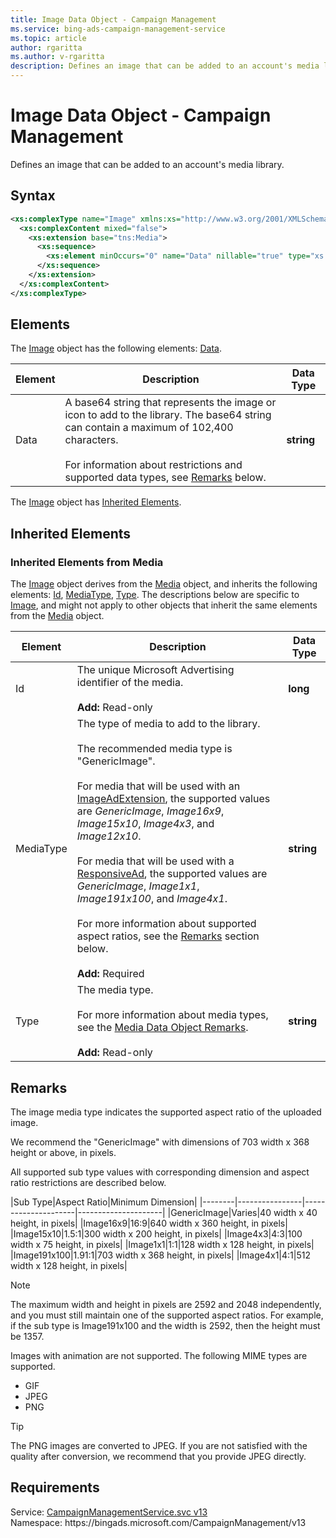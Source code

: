 ```yaml
---
title: Image Data Object - Campaign Management
ms.service: bing-ads-campaign-management-service
ms.topic: article
author: rgaritta
ms.author: v-rgaritta
description: Defines an image that can be added to an account's media library.
---
```

# Image Data Object - Campaign Management
Defines an image that can be added to an account's media library.

## Syntax
```xml
<xs:complexType name="Image" xmlns:xs="http://www.w3.org/2001/XMLSchema">
  <xs:complexContent mixed="false">
    <xs:extension base="tns:Media">
      <xs:sequence>
        <xs:element minOccurs="0" name="Data" nillable="true" type="xs:string" />
      </xs:sequence>
    </xs:extension>
  </xs:complexContent>
</xs:complexType>
```

## <a name="elements"></a>Elements

The [Image](image.md) object has the following elements: [Data](#data).

|Element|Description|Data Type|
|-----------|---------------|-------------|
|<a name="data"></a>Data|A base64 string that represents the image or icon to add to the library. The base64 string can contain a maximum of 102,400 characters.<br/><br/>For information about restrictions and supported data types, see [Remarks](#remarks) below.|**string**|

The [Image](image.md) object has [Inherited Elements](#inheritedelements).

## <a name="inheritedelements"></a>Inherited Elements

### <a name="inheritedelementsmedia"></a>Inherited Elements from Media
The [Image](image.md) object derives from the [Media](media.md) object, and inherits the following elements: [Id](#id), [MediaType](#mediatype), [Type](#type). The descriptions below are specific to [Image](image.md), and might not apply to other objects that inherit the same elements from the [Media](media.md) object.  

|Element|Description|Data Type|
|-----------|---------------|-------------|
|<a name="id"></a>Id|The unique Microsoft Advertising identifier of the media.<br/><br/>**Add:** Read-only|**long**|
|<a name="mediatype"></a>MediaType|The type of media to add to the library.<br/><br/>The recommended media type is "GenericImage".<br/><br/>For media that will be used with an [ImageAdExtension](imageadextension.md), the supported values are *GenericImage*, *Image16x9*, *Image15x10*, *Image4x3*, and *Image12x10*.<br/><br/>For media that will be used with a [ResponsiveAd](responsivead.md), the supported values are *GenericImage*, *Image1x1*, *Image191x100*, and *Image4x1*.<br/><br/>For more information about supported aspect ratios, see the [Remarks](#remarks) section below.<br/><br/>**Add:** Required|**string**|
|<a name="type"></a>Type|The media type.<br/><br/>For more information about media types, see the [Media Data Object Remarks](media.md#remarks).<br/><br/>**Add:** Read-only|**string**|

## <a name="remarks"></a>Remarks
The image media type indicates the supported aspect ratio of the uploaded image. 

We recommend the "GenericImage" with dimensions of 703 width x 368 height or above, in pixels.  

All supported sub type values with corresponding dimension and aspect ratio restrictions are described below. 

|Sub Type|Aspect Ratio|Minimum Dimension|
|--------|----------------|---------------------|---------------------|
|GenericImage|Varies|40 width x 40 height, in pixels|
|Image16x9|16:9|640 width x 360 height, in pixels|
|Image15x10|1.5:1|300 width x 200 height, in pixels|
|Image4x3|4:3|100 width x 75 height, in pixels|
|Image1x1|1:1|128 width x 128 height, in pixels|
|Image191x100|1.91:1|703 width x 368 height, in pixels|
|Image4x1|4:1|512 width x 128 height, in pixels|

> [!NOTE]
> The maximum width and height in pixels are 2592 and 2048 independently, and you must still maintain one of the supported aspect ratios. For example, if the sub type is Image191x100 and the width is 2592, then the height must be 1357.

Images with animation are not supported. The following MIME types are supported.
- GIF  
- JPEG  
- PNG  

> [!TIP]
> The PNG images are converted to JPEG. If you are not satisfied with the quality after conversion, we recommend that you provide JPEG directly.

## Requirements
Service: [CampaignManagementService.svc v13](https://campaign.api.bingads.microsoft.com/Api/Advertiser/CampaignManagement/v13/CampaignManagementService.svc)  
Namespace: https\://bingads.microsoft.com/CampaignManagement/v13  

